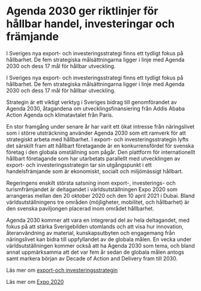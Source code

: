 # Agenda 2030 ger riktlinjer för hållbar handel, investeringar och främjande

I Sveriges nya export- och investeringsstrategi finns ett tydligt fokus på hållbarhet. De fem strategiska målsättningarna ligger i linje med Agenda 2030 och dess 17 mål för hållbar utveckling.

I Sveriges nya export- och investeringsstrategi finns ett tydligt fokus på hållbarhet. De fem strategiska målsättningarna ligger i linje med Agenda 2030 och dess 17 mål för hållbar utveckling.

Strategin är ett viktigt verktyg i Sveriges bidrag till genomförandet av Agenda 2030, åtagandena om utvecklingsfinansiering från Addis Ababa Action Agenda och klimatavtalet från Paris.

En stor framgång under senare år har varit ett ökat intresse från näringslivet som i större utsträckning använder Agenda 2030 som ett ramverk för att strategiskt arbeta med hållbarhet. I export- och investeringsstrategin lyfts det särskilt fram att hållbart företagande är en konkurrensfördel för svenska företag i den globala omställning som pågår. Den plattform för internationellt hållbart företagande som har utarbetats parallellt med utvecklingen av export- och investeringsstrategin tar sin utgångspunkt i ett handelsfrämjande som är ekonomiskt, socialt och miljömässigt hållbart.

Regeringens enskilt största satsning inom export-, investerings- och turismfrämjandet är deltagandet i världsutställningen Expo 2020 som arrangeras mellan den 20 oktober 2020 och den 10 april 2021 i Dubai. Bland världsutställningens tre områden (möjligheter, mobilitet, och hållbarhet) är den svenska paviljongen placerad inom området hållbarhet.

Agenda 2030 kommer att vara en integrerad del av hela deltagandet, med fokus på att stärka Sverigebilden utomlands och att visa hur innovation, återanvändning av material, kunskapsutbyten och engagemang från näringslivet kan bidra till uppfyllandet av de globala målen. En vecka under världsutställningen kommer också att ha Agenda 2030 som tema, och bland annat uppmärksamma att det var fem år sedan de globala målen antogs samt markera början av Decade of Action and Delivery fram till 2030.

Läs mer om [export-och investeringsstrategin](/pressmeddelanden/2019/12/presentation-av-ny-export-och-investeringsstrategi-for-fler-jobb-i-hela-landet/)

Läs mer om [Expo 2020](~/link/7c8fa1b5fb0e457e88b6f3b4d8464ced.aspx)

